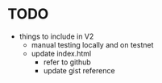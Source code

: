 # TODO
- things to include in V2
  - manual testing locally and on testnet
  - update index.html
    - refer to github
    - update gist reference
